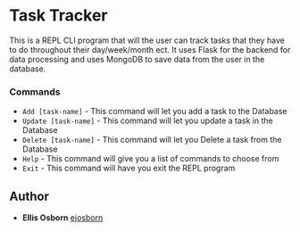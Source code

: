 # Task Tracker

This is a REPL CLI program that will the user can track tasks that they have to do throughout their day/week/month ect. It uses Flask for the backend for data processing and uses MongoDB to save data from the user in the database.

### Commands

- `Add [task-name]` - This command will let you add a task to the Database
- `Update [task-name]` - This command will let you update a task in the Database
- `Delete [task-name]` - This command will let you Delete a task from the Database
- `Help` - This command will give you a list of commands to choose from
- `Exit` - This command will have you exit the REPL program

## Author

- **Ellis Osborn** [ejosborn](https://github.com/ejosborn)
